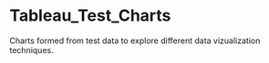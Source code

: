# Tableau_Test_Charts
Charts formed from test data to explore different data vizualization techniques. 
